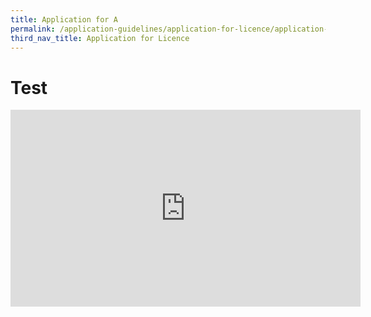 ```yaml
---
title: Application for A
permalink: /application-guidelines/application-for-licence/application-for-a
third_nav_title: Application for Licence
---
```

# Test
<iframe width="560" height="315" src="https://www.youtube.com/embed/o4hb84A9h28" frameborder="0" allow="accelerometer; autoplay; encrypted-media; gyroscope; picture-in-picture" allowfullscreen></iframe>
